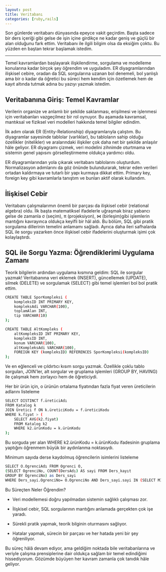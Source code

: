 ```yaml
---
layout: post
title: Veritabanı 
categories: [ruby,rails] 
---     
```


Son günlerde veritabanı dünyasında epeyce vakit geçirdim. Başta sadece bir ders içeriği gibi gelse de işin içine girdikçe ne kadar geniş ve güçlü bir alan olduğunu fark ettim. Veritabanı ile ilgili bilgim olsa da eksiğim çoktu. Bu yüzden en baştan tekrar başlamak istedim. 

---
Temel kavramlardan başlayarak ilişkilendirme, sorgulama ve modelleme konularına kadar birçok şey öğrendim ve uyguladım. ER diyagramlarından ilişkisel cebire, oradan da SQL sorgularına uzanan bol denemeli, bol yanlışlı ama bir o kadar da öğretici bu süreci hem kendim için özetlemek hem de kayıt altında tutmak adına bu yazıyı yazmak istedim. 

## Veritabanına Giriş: Temel Kavramlar
Verilerin organize ve anlamlı bir şekilde saklanması, erişilmesi ve işlenmesi için veritabanları vazgeçilmez bir rol oynuyor. Bu aşamada kavramsal, mantıksal ve fiziksel veri modelleri hakkında temel bilgiler edindim.

İlk adım olarak ER (Entity-Relationship) diyagramlarıyla çalıştım. Bu diyagramlar sayesinde tablolar (varlıklar), bu tabloların sahip olduğu özellikler (nitelikler) ve aralarındaki ilişkiler çok daha net bir şekilde anlaşılır hâle geliyor. ER diyagramı çizmek, veri modelini zihnimde oturtmama ve sistemin genel yapısını görselleştirmeme oldukça yardımcı oldu.

ER diyagramlarından yola çıkarak veritabanı tablolarını oluşturdum. Normalizasyon adımlarını da göz önünde bulundurarak, tekrar eden verileri ortadan kaldırmaya ve tutarlı bir yapı kurmaya dikkat ettim. Primary key, foreign key gibi kavramlarla tanıştım ve bunları aktif olarak kullandım.

## İlişkisel Cebir
Veritabanı çalışmalarımın önemli bir parçası da ilişkisel cebir (relational algebra) oldu. İlk başta matematiksel ifadelerle uğraşmak biraz yabancı gelse de zamanla σ (seçim), π (projeksiyon), ⋈ (birleşim)gibi işlemlerin mantığını kavrayınca oldukça keyifli bir hâl aldı. Bu bölüm, SQL gibi pratik sorgulama dillerinin temelini anlamamı sağladı. Ayrıca daha ileri safhalarda SQL ile sorgu yazarken önce ilişkisel cebir ifadelerini oluşturmak işimi çok kolaylaştırdı.


## SQL ile Sorgu Yazma: Öğrendiklerimi Uygulama Zamanı
Teorik bilgilerin ardından uygulama kısmına geldim: SQL ile sorgular yazmak! Veritabanına veri eklemek (INSERT), güncellemek (UPDATE), silmek (DELETE) ve sorgulamak (SELECT) gibi temel işlemleri bol bol pratik ettim.

```bash
CREATE TABLE SporKompleksi (
    kompleksID INT PRIMARY KEY,
    kompleksAdi VARCHAR(100),
    toplamAlan INT,
    tip VARCHAR(10)
);

CREATE TABLE AltKompleks (
    altKompleksID INT PRIMARY KEY,
    kompleksID INT,
    konum VARCHAR(100),
    altKompleksAdi VARCHAR(100),
    FOREIGN KEY (kompleksID) REFERENCES SporKompleksi(kompleksID)
);
```

Ve en eğlenceli ve çıldırtıcı kısım sorgu yazmak. Özellikle çoklu tablo sorguları, JOIN'ler, alt sorgular ve gruplama işlemleri (GROUP BY, HAVING) ile çalışmak hem zorlayıcı hem de öğreticiydi.


Her bir ürün için, o ürünün ortalama fiyatından fazla fiyat veren üreticilerin adlarını listeleme
```bash
SELECT DISTINCT f.üreticiAdı
FROM Katalog k
JOIN Üretici f ON k.üreticiKodu = f.üreticiKodu
WHERE k.fiyat > (
    SELECT AVG(k2.fiyat)
    FROM Katalog k2
    WHERE k2.ürünKodu = k.ürünKodu
);
```
Bu sorguda yer alan WHERE k2.ürünKodu = k.ürünKodu ifadesinin gruplama yaptığını öğrenmem büyük bir aydınlanma noktasıydı. 


Minimum sayıda derse kaydolmuş öğrencilerin isimlerini listeleme
```bash
SELECT O.OgrenciAdı FROM Ogrenci O, 
(SELECT OgrenciNo, COUNT(DersAdı) AS sayi FROM Ders_kayıt 
GROUP BY OgrenciNo) as Ders_sayi
WHERE Ders_sayi.OgrenciNo= O.OgrenciNo AND Ders_sayi.sayi IN (SELECT MIN(sayi) FROM Ders_sayi)
```


Bu Süreçten Neler Öğrendim?
- Veri modellemesi doğru yapılmadan sistemin sağlıklı çalışması zor.

- İlişkisel cebir, SQL sorgularının mantığını anlamada gerçekten çok işe yaradı.

- Sürekli pratik yapmak, teorik bilginin oturmasını sağlıyor.

- Hatalar yapmak, sürecin bir parçası ve her hatada yeni bir şey öğreniliyor.


Bu süreç hâlâ devam ediyor, ama geldiğim noktada bile veritabanlarına ve veriyle çalışma prensiplerine dair oldukça sağlam bir temel edindiğimi hissediyorum. Gözümde büyüyen her kavram zamanla çok tanıdık hâle geliyor. 